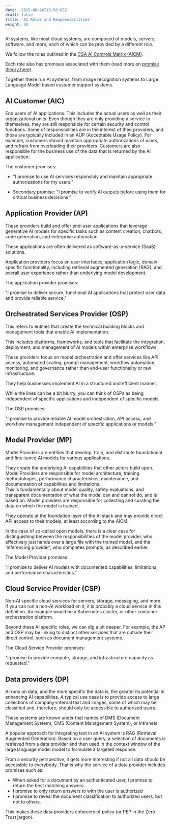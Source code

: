 ```yaml
---
date: '2025-08-26T15:56:05Z'
draft: false
title: 'AI Roles and Responsibilities'
weight: 80
---
```

AI systems, like most cloud systems, are composed of models, servers, software, and more, each of which can be provided by a different role.

We follow the roles outlined in the [CSA AI Controls Matrix (AICM)](https://cloudsecurityalliance.org/artifacts/ai-controls-matrix).

Each role also has promises associated with them (read more on [promise theory here](/book/diginfra/promise-theory/)).

Together these run AI systems, from image recognition systems to Large Language Model based customer support systems.

## AI Customer (AIC)

End users of AI applications.
This includes the actual users as well as their organizational units.
Even though they are only providing a service to themselves, they are still responsible for certain security and control functions.
Some of responsibilities are in the interest of their providers, and those are typically included in an AUP (Acceptable Usage Policy).
For example, customers should maintain appropriate authorizations of users, and refrain from overloading their providers.
Customers are also responsible for the business use of the data that is returned by the AI application.

The customer promises:

- "I promise to use AI services responsibly and maintain appropriate authorizations for my users."

- Secondary promise: "I promise to verify AI outputs before using them for critical business decisions."

## Application Provider (AP)

These providers build and offer end-user applications that leverage generative AI models for specific tasks such as content creation, chatbots, code generation, and enterprise automation.  

These applications are often delivered as software-as-a-service (SaaS) solutions.  

Application providers focus on user interfaces, application logic, domain-specific functionality, including retrieval augmented generation (RAG), and overall user experience rather than underlying model development.

The application provider promises:

"I promise to deliver secure, functional AI applications that protect user data and provide reliable service."

## Orchestrated Services Provider (OSP)

This refers to entities that create the technical building blocks and management tools that enable AI implementation.  

This includes platforms, frameworks, and tools that facilitate the integration, deployment, and management of AI models within enterprise workflows.  

These providers focus on model orchestration and offer services like API access, automated scaling, prompt management, workflow automation, monitoring, and governance rather than end-user functionality or raw infrastructure.  

They help businesses implement AI in a structured and efficient manner.

While the lines can be a bit blurry, you can think of OSPs as being independent of specific applications and independent of specific models.

The OSP promises:

"I promise to provide reliable AI model orchestration, API access, and workflow management independent of specific applications or models."

## Model Provider (MP)

Model Providers are entities that develop, train, and distribute foundational and fine-tuned AI models for various applications.  

They create the underlying AI capabilities that other actors build upon.
Model Providers are responsible for model architecture, training methodologies, performance characteristics, maintenance, and documentation of capabilities and limitations.  
This is fundamentally about model quality, safety evaluations, and transparent documentation of what the model can and cannot do, and is based on.
Model providers are responsible for collecting and curating the data on which the model is trained.

They operate at the foundation layer of the AI stack and may provide direct API access to their models,
at least according to the AICM.

In the case of so-called open models, there is a clear case for distinguishing between the responsibilities of the model provider, who effectively just hands over a large file with the trained model, and the 'inferencing provider', who completes prompts, as described earlier.

The Model Provider promises:

"I promise to deliver AI models with documented capabilities, limitations, and performance characteristics."

## Cloud Service Provider (CSP)

Non-AI specific cloud services for servers, storage, messaging, and more.
If you can run a non-AI workload on it, it is probably a cloud service in this definition.
An example would be a Kubernetes cluster, or other container orchestration platform.

Beyond these AI specific roles, we can dig a bit deeper.
For example, the AP and OSP may be linking to distinct other services that are outside their direct control, such as document management systems.

The Cloud Service Provider promises:

"I promise to provide compute, storage, and infrastructure capacity as requested."

## Data providers (DP)

AI runs on data, and the more specific the data is, the greater its potential in enhancing AI capabilities.
A typical use case is to provide access to large collections of company-internal text and images, some of which may be classified and, therefore, should only be accessible to authorized users.

These systems are known under that names of DMS (Document Management System), CMS (Content Management System), or intranets.

A popular approach for integrating text in an AI system is RAG (Retrieval Augmented Generation).
Based on a user query, a selection of documents is retrieved from a data provider and then used in the context window of the large language model model to formulate a targeted response.

From a security perspective, it gets more interesting if not all data should be accessible to everybody.
That is why the service of a data provider includes promises such as:

- When asked for a document by an authenticated user, I promise to return the best matching answers.
- I promise to only return answers to with the user is authorized
- I promise to reveal the document classification to authorized users, but not to others.

This makes these data providers enforcers of policy (or PEP in the Zero Trust jargon).

<!-- Comments in markdown will appear in html -->